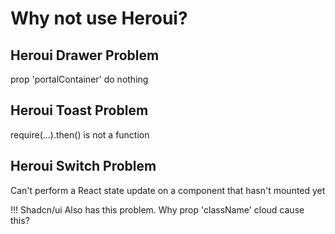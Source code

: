 # Why not use Heroui?

## Heroui Drawer Problem

prop 'portalContainer' do nothing

## Heroui Toast Problem

require(...).then() is not a function

## Heroui Switch Problem

Can't perform a React state update on a component that hasn't mounted yet

!!! Shadcn/ui Also has this problem. Why prop 'className' cloud cause this?
